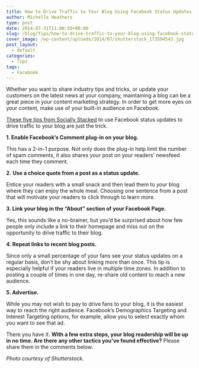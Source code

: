 ```yaml
---
title: How to Drive Traffic to Your Blog Using Facebook Status Updates
author: Michelle Heathers
type: post
date: 2014-07-31T11:00:55+00:00
slug: /blog/tips/how-to-drive-traffic-to-your-blog-using-facebook-status-updates
cover_image: /wp-content/uploads/2014/07/shutterstock_173594543.jpg
post_layout:
  - default
categories:
  - Tips
tags:
  - Facebook
---
```


Whether you want to share industry tips and tricks, or update your customers on the latest news at your company, maintaining a blog can be a great piece in your content marketing strategy. In order to get more eyes on your content, make use of your built-in audience on Facebook.

[These five tips from Socially Stacked][1] to use Facebook status updates to drive traffic to your blog are just the trick.

**1. Enable Facebook’s Comment plug-in on your blog.**

This has a 2-in-1 purpose. Not only does the plug-in help limit the number of spam comments, it also shares your post on your readers’ newsfeed each time they comment.

**2.** **Use a choice quote from a post as a status update.**

Entice your readers with a small snack and then lead them to your blog where they can enjoy the whole meal. Choosing one sentence from a post that will motivate your readers to click through to learn more.

**3. Link your blog in the “About” section of your Facebook Page.**

Yes, this sounds like a no-brainer, but you’d be surprised about how few people only include a link to their homepage and miss out on the opportunity to drive traffic to their blog.

**4. Repeat links to recent blog posts.**

Since only a small percentage of your fans see your status updates on a regular basis, don’t be shy about linking more than once. This tip is especially helpful if your readers live in multiple time zones. In addition to posting a couple of times in one day, re-share old content to reach a new audience.

**5. Advertise.**

While you may not wish to pay to drive fans to your blog, it is the easiest way to reach the right audience. Facebook’s Demographics Targeting and Interest Targeting options, for example, allow you to select exactly whom you want to see that ad.

There you have it. **With a few extra steps, your blog readership will be up in no time. Are there any other tactics you’ve found effective?** Please share them in the comments below.

_Photo courtesy of Shutterstock._

[1]: http://www.sociallystacked.com/2014/06/how-to-use-facebook-status-updates-to-drive-traffic-to-your-blog/#sthash.HYFT47CW.dpbs
